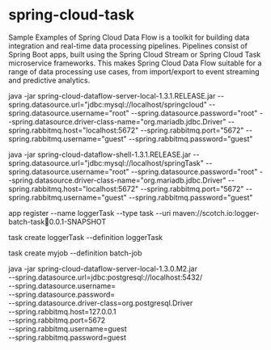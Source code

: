 # spring-cloud-task
Sample Examples of Spring Cloud Data Flow is a toolkit for building data integration and real-time data processing pipelines.    Pipelines consist of Spring Boot apps, built using the Spring Cloud Stream or Spring Cloud Task microservice frameworks. This makes Spring Cloud Data Flow suitable for a range of data processing use cases, from import/export to event streaming and predictive analytics.




java -jar spring-cloud-dataflow-server-local-1.3.1.RELEASE.jar      --spring.datasource.url="jdbc:mysql://localhost/springcloud"     --spring.datasource.username="root"     --spring.datasource.password="root"     --spring.datasource.driver-class-name="org.mariadb.jdbc.Driver" --spring.rabbitmq.host="localhost:5672" --spring.rabbitmq.port="5672" --spring.rabbitmq.username="guest" --spring.rabbitmq.password="guest"





java -jar spring-cloud-dataflow-shell-1.3.1.RELEASE.jar --spring.datasource.url="jdbc:mysql://localhost/springTask"     --spring.datasource.username="root"     --spring.datasource.password="root"     --spring.datasource.driver-class-name="org.mariadb.jdbc.Driver" --spring.rabbitmq.host="localhost:5672" --spring.rabbitmq.port="5672" --spring.rabbitmq.username="guest" --spring.rabbitmq.password="guest"


app register --name loggerTask --type task --uri maven://scotch.io:logger-batch-task:jar:0.0.1-SNAPSHOT

task create loggerTask --definition loggerTask




task create myjob --definition batch-job



java -jar spring-cloud-dataflow-server-local-1.3.0.M2.jar \
        --spring.datasource.url=jdbc:postgresql://localhost:5432/<database-name> \
        --spring.datasource.username=<username> \
        --spring.datasource.password=<password> \
        --spring.datasource.driver-class=org.postgresql.Driver \
        --spring.rabbitmq.host=127.0.0.1 \
        --spring.rabbitmq.port=5672 \
        --spring.rabbitmq.username=guest \
        --spring.rabbitmq.password=guest
